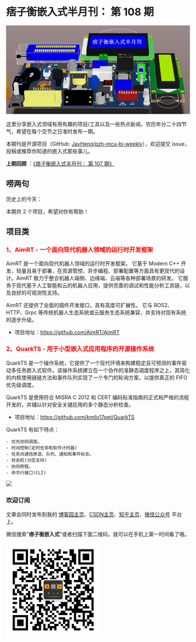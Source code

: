 # 痞子衡嵌入式半月刊： 第 108 期

![](https://raw.githubusercontent.com/JayHeng/pzh-mcu-bi-weekly/master/pics/pzh_mcu_bi_weekly.PNG)

这里分享嵌入式领域有用有趣的项目/工具以及一些热点新闻，农历年分二十四节气，希望在每个交节之日准时发布一期。

本期刊是开源项目（GitHub: [JayHeng/pzh-mcu-bi-weekly](https://github.com/JayHeng/pzh-mcu-bi-weekly)），欢迎提交 issue，投稿或推荐你知道的嵌入式那些事儿。

**上期回顾** ：[《痞子衡嵌入式半月刊： 第 107 期》](https://www.cnblogs.com/henjay724/p/18403610)

## 唠两句

历史上的今天：

本期共 2 个项目，希望对你有帮助！

## 项目类

### <font color="red">1、AimRT - 一个面向现代机器人领域的运行时开发框架</font>

AimRT 是一个面向现代机器人领域的运行时开发框架。 它基于 Modern C++ 开发，轻量且易于部署，在资源管控、异步编程、部署配置等方面具有更现代的设计。AimRT 致力于整合机器人端侧、边缘端、云端等各种部署场景的研发。 它服务于现代基于人工智能和云的机器人应用，提供完善的调试和性能分析工具链，以及良好的可观测性支持。

AimRT 还提供了全面的插件开发接口，具有高度可扩展性。 它与 ROS2、HTTP、Grpc 等传统机器人生态系统或云服务生态系统兼容，并支持对现有系统的逐步升级。

 * 项目地址：https://github.com/AimRT/AimRT

### <font color="red">2、QuarkTS - 用于小型嵌入式应用程序的开源操作系统</font>

QuarkTS 是一个操作系统，它提供了一个现代环境来构建稳定且可预测的事件驱动多任务嵌入式软件。该操作系统建立在一个协作的准静态调度程序之上，其简化的内核使用链链方法和事件队列实现了一个专门的轮询方案，以提供真正的 FIFO 优先级调度。

QuarkTS 是使用符合 MISRA C 2012 和 CERT 编码标准指南的正式和严格的流程开发的，并辅以针对安全关键应用的多个静态分析检查。

 * 项目地址：https://github.com/kmilo17pet/QuarkTS

QuarkTS 有如下特点： 

```text
- 优先协同调度。
- 时间控制(定时任务和软件计时器)
- 任务间通信原语、队列、通知和事件标志。
- 状态机(分层支持)
- 协同例程。
- 命令行接口(CLI)
```

 ![](https://raw.githubusercontent.com/JayHeng/pzh-mcu-bi-weekly/master/pics/issue-108/)

### 欢迎订阅

文章会同时发布到我的 [博客园主页](https://www.cnblogs.com/henjay724/)、[CSDN主页](https://blog.csdn.net/henjay724)、[知乎主页](https://www.zhihu.com/people/henjay724)、[微信公众号](http://weixin.sogou.com/weixin?type=1&query=痞子衡嵌入式) 平台上。

微信搜索"__痞子衡嵌入式__"或者扫描下面二维码，就可以在手机上第一时间看了哦。

![](https://raw.githubusercontent.com/JayHeng/pzhmcu-picture/master/wechat/pzhMcu_qrcode_258x258.jpg)

